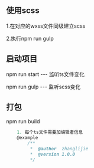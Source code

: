 ## 使用scss
1.在对应的wxss文件同级建立scss

2.执行npm run gulp

## 启动项目
npm run start  --- 监听ts文件变化
 
npm run gulp   --- 监听scss变化

## 打包
npm run build



```js
    1. 每个ts文件需要加编辑者信息
    @example
        /**
         *  @author  zhanglijie
         *  @version 1.0.0 
         */
```